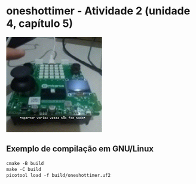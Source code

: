 # oneshottimer - Atividade 2 (unidade 4, capítulo 5)

![GIF de demonstração](demo.gif)

## Exemplo de compilação em GNU/Linux

```
cmake -B build
make -C build
picotool load -f build/oneshottimer.uf2
```

<!-- vim: set spelllang=pt_br: -->
